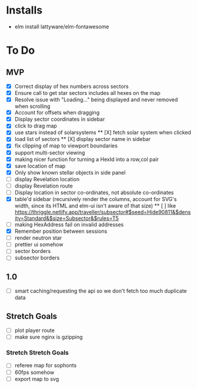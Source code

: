 # Installs

* elm install lattyware/elm-fontawesome

# To Do

## MVP
* [X] Correct display of hex numbers across sectors
* [X] Ensure call to get star sectors includes all hexes on the map
* [X] Resolve issue with "Loading..." being displayed and never removed when scrolling
* [X] Account for offsets when dragging
* [X] Display sector coordinates in sidebar
* [X] click to drag map
* [X] use stars instead of solarsystems
** [X] fetch solar system when clicked
* [X] load list of sectors
** [X] display sector name in sidebar
* [X] fix clipping of map to viewport boundaries
* [X] support multi-sector viewing
* [X] making nicer function for turning a HexId into a row,col pair
* [X] save location of map
* [X] Only show known stellar objects in side panel
* [ ] display Revelation location
* [ ] display Revelation route
* [ ] Display location in sector co-ordinates, not absolute co-ordinates
* [X] table'd sidebar (recursively render the columns, account for SVG's width, since its HTML and elm-ui isn't aware of that size)
** [ ] like https://thriggle.netlify.app/traveller/subsector#$seed=Hide90811&$density=Standard&$size=Subsector&$rules=T5
* [ ] making HexAddress fail on invalid addresses
* [X] Remember position between sessions
* [ ] render neutron star
* [ ] prettier ui somehow
* [ ] sector borders
* [ ] subsector borders

## 1.0
* [ ] smart caching/requesting the api so we don't fetch too much duplicate data

## Stretch Goals
* [ ] plot player route
* [ ] make sure nginx is gzipping

### Stretch Stretch Goals

* [ ] referee map for sophonts
* [ ] 60fps somehow
* [ ] export map to svg
